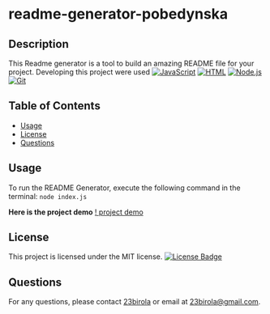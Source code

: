 # readme-generator-pobedynska

## Description

This Readme generator is a tool to build an amazing README file for your project.
Developing this project were used [![JavaScript](https://img.shields.io/badge/JavaScript-ES6-yellow)](https://developer.mozilla.org/en-US/docs/Web/JavaScript)
[![HTML](https://img.shields.io/badge/HTML-5-orange)](https://developer.mozilla.org/en-US/docs/Web/HTML)
[![Node.js](https://img.shields.io/badge/Node.js-v14-green)](https://nodejs.org/)
[![Git](https://img.shields.io/badge/Git-v2.32-blue)](https://git-scm.com/)

## Table of Contents

- [Usage](#usage)
- [License](#license)
- [Questions](#questions)

## Usage

To run the README Generator, execute the following command in the terminal: `node index.js`

**Here is the project demo**
[! project demo](/video/demo_1.mp4)

## License

This project is licensed under the MIT license. [![License Badge](https://img.shields.io/badge/License-MIT-blue.svg)](https://opensource.org/licenses/MIT)

## Questions

For any questions, please contact [23birola](https://github.com/23birola) or email at 23birola@gmail.com.
